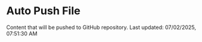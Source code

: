 # Auto Push File

Content that will be pushed to GitHub repository.
Last updated: 07/02/2025, 07:51:30 AM